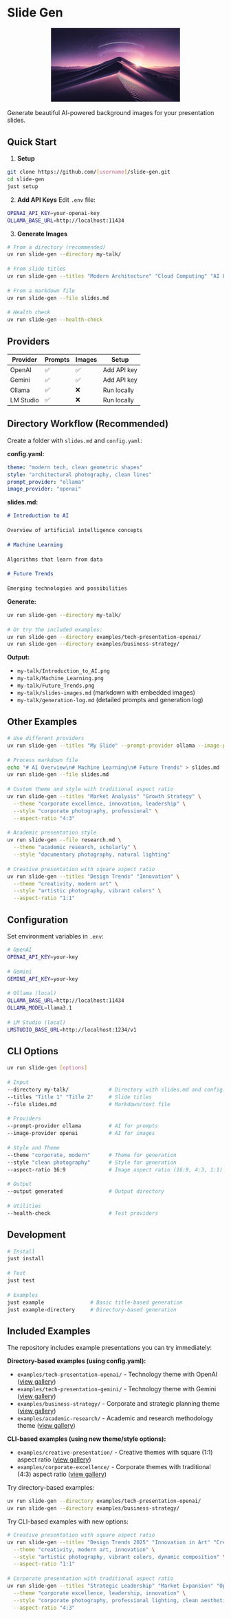 # Slide Gen

<p align="center">
  <img src="logo.png" alt="Slide Gen" width="300">
</p>

Generate beautiful AI-powered background images for your presentation slides.

## Quick Start

1. **Setup**

```bash
git clone https://github.com/[username]/slide-gen.git
cd slide-gen
just setup
```

2. **Add API Keys** Edit `.env` file:

```bash
OPENAI_API_KEY=your-openai-key
OLLAMA_BASE_URL=http://localhost:11434
```

3. **Generate Images**

```bash
# From a directory (recommended)
uv run slide-gen --directory my-talk/

# From slide titles
uv run slide-gen --titles "Modern Architecture" "Cloud Computing" "AI Ethics"

# From a markdown file
uv run slide-gen --file slides.md

# Health check
uv run slide-gen --health-check
```

## Providers

| Provider  | Prompts | Images | Setup       |
| --------- | ------- | ------ | ----------- |
| OpenAI    | ✅      | ✅     | Add API key |
| Gemini    | ✅      | ✅     | Add API key |
| Ollama    | ✅      | ❌     | Run locally |
| LM Studio | ✅      | ❌     | Run locally |

## Directory Workflow (Recommended)

Create a folder with `slides.md` and `config.yaml`:

**config.yaml:**

```yaml
theme: "modern tech, clean geometric shapes"
style: "architectural photography, clean lines"
prompt_provider: "ollama"
image_provider: "openai"
```

**slides.md:**

```markdown
# Introduction to AI

Overview of artificial intelligence concepts

# Machine Learning

Algorithms that learn from data

# Future Trends

Emerging technologies and possibilities
```

**Generate:**

```bash
uv run slide-gen --directory my-talk/

# Or try the included examples:
uv run slide-gen --directory examples/tech-presentation-openai/
uv run slide-gen --directory examples/business-strategy/
```

**Output:**

- `my-talk/Introduction_to_AI.png`
- `my-talk/Machine_Learning.png`
- `my-talk/Future_Trends.png`
- `my-talk/slides-images.md` (markdown with embedded images)
- `my-talk/generation-log.md` (detailed prompts and generation log)

## Other Examples

```bash
# Use different providers
uv run slide-gen --titles "My Slide" --prompt-provider ollama --image-provider openai

# Process markdown file
echo "# AI Overview\n# Machine Learning\n# Future Trends" > slides.md
uv run slide-gen --file slides.md

# Custom theme and style with traditional aspect ratio
uv run slide-gen --titles "Market Analysis" "Growth Strategy" \
  --theme "corporate excellence, innovation, leadership" \
  --style "corporate photography, professional" \
  --aspect-ratio "4:3"

# Academic presentation style
uv run slide-gen --file research.md \
  --theme "academic research, scholarly" \
  --style "documentary photography, natural lighting"

# Creative presentation with square aspect ratio
uv run slide-gen --titles "Design Trends" "Innovation" \
  --theme "creativity, modern art" \
  --style "artistic photography, vibrant colors" \
  --aspect-ratio "1:1"
```

## Configuration

Set environment variables in `.env`:

```bash
# OpenAI
OPENAI_API_KEY=your-key

# Gemini
GEMINI_API_KEY=your-key

# Ollama (local)
OLLAMA_BASE_URL=http://localhost:11434
OLLAMA_MODEL=llama3.1

# LM Studio (local)
LMSTUDIO_BASE_URL=http://localhost:1234/v1
```

## CLI Options

```bash
uv run slide-gen [options]

# Input
--directory my-talk/             # Directory with slides.md and config.yaml
--titles "Title 1" "Title 2"     # Slide titles
--file slides.md                 # Markdown/text file

# Providers
--prompt-provider ollama         # AI for prompts
--image-provider openai          # AI for images

# Style and Theme
--theme "corporate, modern"      # Theme for generation
--style "clean photography"      # Style for generation  
--aspect-ratio 16:9              # Image aspect ratio (16:9, 4:3, 1:1)

# Output
--output generated               # Output directory

# Utilities
--health-check                   # Test providers
```

## Development

```bash
# Install
just install

# Test
just test

# Examples
just example               # Basic title-based generation
just example-directory     # Directory-based generation
```

## Included Examples

The repository includes example presentations you can try immediately:

**Directory-based examples (using config.yaml):**
- `examples/tech-presentation-openai/` - Technology theme with OpenAI
  ([view gallery](examples/tech-presentation-openai/slides-images.md))
- `examples/tech-presentation-gemini/` - Technology theme with Gemini
  ([view gallery](examples/tech-presentation-gemini/slides-images.md))
- `examples/business-strategy/` - Corporate and strategic planning theme
  ([view gallery](examples/business-strategy/slides-images.md))
- `examples/academic-research/` - Academic and research methodology theme
  ([view gallery](examples/academic-research/slides-images.md))

**CLI-based examples (using new theme/style options):**
- `examples/creative-presentation/` - Creative themes with square (1:1) aspect ratio
  ([view gallery](examples/creative-presentation/slides-images.md))
- `examples/corporate-excellence/` - Corporate themes with traditional (4:3) aspect ratio
  ([view gallery](examples/corporate-excellence/slides-images.md))

Try directory-based examples:

```bash
uv run slide-gen --directory examples/tech-presentation-openai/
uv run slide-gen --directory examples/business-strategy/
```

Try CLI-based examples with new options:

```bash
# Creative presentation with square aspect ratio
uv run slide-gen --titles "Design Trends 2025" "Innovation in Art" "Creative Process" "Future Vision" \
  --theme "creativity, modern art, innovation" \
  --style "artistic photography, vibrant colors, dynamic composition" \
  --aspect-ratio "1:1"

# Corporate presentation with traditional aspect ratio  
uv run slide-gen --titles "Strategic Leadership" "Market Expansion" "Operational Excellence" "Financial Growth" \
  --theme "corporate excellence, leadership, innovation" \
  --style "corporate photography, professional lighting, clean aesthetics" \
  --aspect-ratio "4:3"
```
